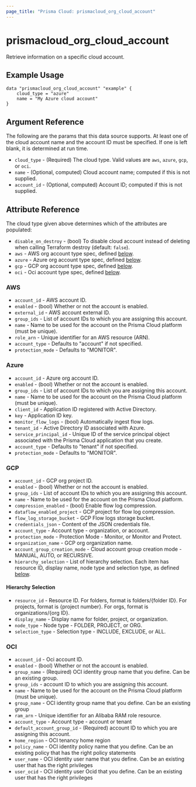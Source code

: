```yaml
---
page_title: "Prisma Cloud: prismacloud_org_cloud_account"
---
```


# prismacloud_org_cloud_account

Retrieve information on a specific cloud account.

## Example Usage

```hcl
data "prismacloud_org_cloud_account" "example" {
    cloud_type = "azure"
    name = "My Azure cloud account"
}
```

## Argument Reference

The following are the params that this data source supports.  At least one of the cloud account name and the account ID must be specified.  If one is left blank, it is determined at run time.

* `cloud_type` - (Required) The cloud type.  Valid values are `aws`, `azure`, `gcp`, or `oci`.
* `name` - (Optional, computed) Cloud account name; computed if this is not supplied.
* `account_id` - (Optional, computed) Account ID; computed if this is not supplied.

## Attribute Reference

The cloud type given above determines which of the attributes are populated:

* `disable_on_destroy` - (bool) To disable cloud account instead of deleting when calling Terraform destroy (default: `false`).
* `aws` - AWS org account type spec, defined [below](#aws).
* `azure` - Azure org account type spec, defined [below](#azure).
* `gcp` - GCP org account type spec, defined [below](#gcp).
* `oci` - Oci account type spec, defined [below](#OCI).

### AWS

* `account_id` - AWS account ID.
* `enabled` - (bool) Whether or not the account is enabled.
* `external_id` - AWS account external ID.
* `group_ids` - List of account IDs to which you are assigning this account.
* `name` - Name to be used for the account on the Prisma Cloud platform (must be unique).
* `role_arn` - Unique identifier for an AWS resource (ARN).
* `account_type` - Defaults to "account" if not specified.
* `protection_mode` - Defaults to "MONITOR".

### Azure

* `account_id` - Azure org account ID.
* `enabled` - (bool) Whether or not the account is enabled.
* `group_ids` - List of account IDs to which you are assigning this account.
* `name` - Name to be used for the account on the Prisma Cloud platform (must be unique).
* `client_id` - Application ID registered with Active Directory.
* `key` - Application ID key.
* `monitor_flow_logs` - (bool) Automatically ingest flow logs.
* `tenant_id` - Active Directory ID associated with Azure.
* `service_principal_id` - Unique ID of the service principal object associated with the Prisma Cloud application that you create.
* `account_type` - Defaults to "tenant" if not specified.
* `protection_mode` - Defaults to "MONITOR".

### GCP

* `account_id` - GCP org project ID.
* `enabled` - (bool) Whether or not the account is enabled.
* `group_ids` - List of account IDs to which you are assigning this account.
* `name` - Name to be used for the account on the Prisma Cloud platform.
* `compression_enabled` - (bool) Enable flow log compression.
* `dataflow_enabled_project` - GCP project for flow log compression.
* `flow_log_storage_bucket` - GCP Flow logs storage bucket.
* `credentials_json` - Content of the JSON credentials file.
* `account_type` - Account type - organization, or account.
* `protection_mode` - Protection Mode - Monitor, or Monitor and Protect.
* `organization_name` - GCP org organization name.
* `account_group_creation_mode` - Cloud account group creation mode - MANUAL, AUTO, or RECURSIVE.
* `hierarchy_selection` - List of hierarchy selection. Each item has resource ID, display name, node type and selection type, as defined [below](#hierarchy-selection).

#### Hierarchy Selection

* `resource_id` - Resource ID. For folders, format is folders/{folder ID}. For projects, format is {project number}. For orgs, format is organizations/{org ID}.
* `display_name` - Display name for folder, project, or organization.
* `node_type` - Node type - FOLDER, PROJECT, or ORG.
* `selection_type` - Selection type - INCLUDE, EXCLUDE, or ALL.

### OCI

* `account_id` - Oci account ID.
* `enabled` - (bool) Whether or not the account is enabled.
* `group_name` - (Required) OCI identity group name that you define. Can be an existing group.
* `group_ids` - account ID to which you are assigning this account.
* `name` - Name to be used for the account on the Prisma Cloud platform (must be unique).
* `group_name` - OCI identity group name that you define. Can be an existing group
* `ram_arn` - Unique identifier for an Alibaba RAM role resource.
* `account_type` - Account type - account or tenant
* `default_account_group_id` - (Required)  account ID to which you are assigning this account.
* `home_region` - OCI tenancy home region
* `policy_name` - OCI identity policy name that you define. Can be an existing policy that has the right policy statements
* `user_name` - OCI identity user name that you define. Can be an existing user that has the right privileges
* `user_ocid` - OCI identity user Ocid that you define. Can be an existing user that has the right privileges
